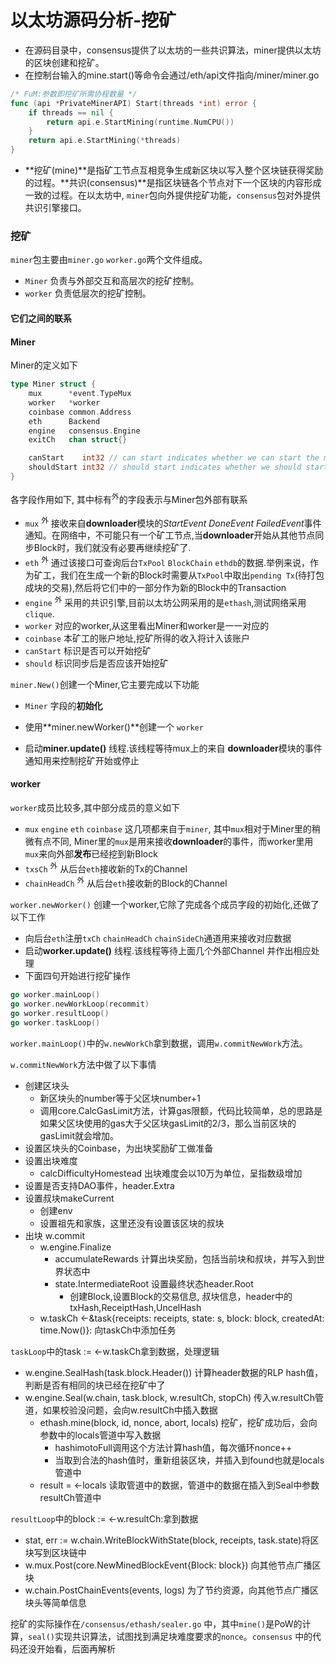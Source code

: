 # 以太坊源码分析-挖矿

+ 在源码目录中，consensus提供了以太坊的一些共识算法，miner提供以太坊的区块创建和挖矿。
+ 在控制台输入的mine.start()等命令会通过/eth/api文件指向/miner/miner.go

```go
/* FuM:参数即挖矿所需协程数量 */
func (api *PrivateMinerAPI) Start(threads *int) error {
	if threads == nil {
		return api.e.StartMining(runtime.NumCPU())
	}
	return api.e.StartMining(*threads)
}
```

+ **挖矿(mine)**是指矿工节点互相竞争生成新区块以写入整个区块链获得奖励的过程。**共识(consensus)**是指区块链各个节点对下一个区块的内容形成一致的过程。在以太坊中, `miner`包向外提供挖矿功能，`consensus`包对外提供共识引擎接口。

### 挖矿

`miner`包主要由`miner.go` `worker.go`两个文件组成。

- `Miner` 负责与外部交互和高层次的挖矿控制。
- `worker` 负责低层次的挖矿控制。

#### 它们之间的联系

#### Miner

Miner的定义如下

```go
type Miner struct {
	mux      *event.TypeMux
	worker   *worker
	coinbase common.Address
	eth      Backend
	engine   consensus.Engine
	exitCh   chan struct{}

	canStart    int32 // can start indicates whether we can start the mining operation
	shouldStart int32 // should start indicates whether we should start after sync
}
```

各字段作用如下, 其中标有<sup>外</sup>的字段表示与Miner包外部有联系

- `mux` <sup>外</sup> 接收来自**downloader**模块的*StartEvent* *DoneEvent* *FailedEvent*事件通知。在网络中，不可能只有一个矿工节点,当**downloader**开始从其他节点同步Block时，我们就没有必要再继续挖矿了.
- `eth` <sup>外</sup> 通过该接口可查询后台`TxPool` `BlockChain` `ethdb`的数据.举例来说，作为矿工，我们在生成一个新的Block时需要从`TxPool`中取出`pending Tx`(待打包成块的交易),然后将它们中的一部分作为新的Block中的Transaction
- `engine` <sup>外</sup> 采用的共识引擎,目前以太坊公网采用的是`ethash`,测试网络采用`clique`.
- `worker` 对应的worker,从这里看出Miner和worker是一一对应的
- `coinbase` 本矿工的账户地址,挖矿所得的收入将计入该账户
- `canStart` 标识是否可以开始挖矿
- `should` 标识同步后是否应该开始挖矿

`miner.New()`创建一个Miner,它主要完成以下功能

- `Miner` 字段的**初始化**

- 使用**miner.newWorker()**创建一个 `worker`
- 启动**miner.update()** 线程.该线程等待mux上的来自 **downloader**模块的事件通知用来控制挖矿开始或停止

#### worker

`worker`成员比较多,其中部分成员的意义如下

- `mux` `engine` `eth` `coinbase` 这几项都来自于`miner`, 其中`mux`相对于Miner里的稍微有点不同, Miner里的`mux`是用来接收**downloader**的事件，而worker里用`mux`来向外部**发布**已经挖到新Block
- `txsCh` <sup>外</sup> 从后台`eth`接收新的Tx的Channel
- `chainHeadCh` <sup>外</sup> 从后台`eth`接收新的Block的Channel

`worker.newWorker()` 创建一个worker,它除了完成各个成员字段的初始化,还做了以下工作

- 向后台`eth`注册`txCh` `chainHeadCh` `chainSideCh`通道用来接收对应数据
- 启动**worker.update()** 线程.该线程等待上面几个外部Channel 并作出相应处理
- 下面四句开始进行挖矿操作

```go
go worker.mainLoop()
go worker.newWorkLoop(recommit)
go worker.resultLoop()
go worker.taskLoop()
```

`worker.mainLoop()`中的`w.newWorkCh`拿到数据，调用`w.commitNewWork`方法。

`w.commitNewWork`方法中做了以下事情

- 创建区块头
  - 新区块头的number等于父区块number+1
  - 调用core.CalcGasLimit方法，计算gas限额，代码比较简单，总的思路是如果父区块使用的gas大于父区块gasLimit的2/3，那么当前区块的gasLimit就会增加。
- 设置区块头的Coinbase，为出块奖励矿工做准备
- 设置出块难度
  - calcDifficultyHomestead 出块难度会以10万为单位，呈指数级增加
- 设置是否支持DAO事件，header.Extra
- 设置叔块makeCurrent
  - 创建env
  - 设置祖先和家族，这里还没有设置该区块的叔块
- 出块 w.commit
  - w.engine.Finalize
    - accumulateRewards 计算出块奖励，包括当前块和叔块，并写入到世界状态中
    - state.IntermediateRoot 设置最终状态header.Root
      - 创建Block,设置Block的交易信息, 叔块信息，header中的txHash,ReceiptHash,UncelHash
  - w.taskCh <-&task{receipts: receipts, state: s, block: block, createdAt: time.Now()}: 向taskCh中添加任务

`taskLoop`中的task := <-w.taskCh拿到数据，处理逻辑

- w.engine.SealHash(task.block.Header()) 计算header数据的RLP hash值，判断是否有相同的块已经在挖矿中了
- w.engine.Seal(w.chain, task.block, w.resultCh, stopCh) 传入w.resultCh管道，如果校验没问题，会向w.resultCh中插入数据
  - ethash.mine(block, id, nonce, abort, locals) 挖矿，挖矿成功后，会向参数中的locals管道中写入数据
    - hashimotoFull调用这个方法计算hash值，每次循环nonce++
    - 当取到合法的hash值时，重新组装区块，并插入到found也就是locals管道中
  - result = <-locals 读取管道中的数据，管道中的数据在插入到Seal中参数resultCh管道中

`resultLoop`中的block := <-w.resultCh:拿到数据

- stat, err := w.chain.WriteBlockWithState(block, receipts, task.state)将区块写到区块链中
- w.mux.Post(core.NewMinedBlockEvent{Block: block}) 向其他节点广播区块
- w.chain.PostChainEvents(events, logs) 为了节约资源，向其他节点广播区块头等简单信息

挖矿的实际操作在`/consensus/ethash/sealer.go` 中，其中`mine()`是PoW的计算，`seal()`实现共识算法，试图找到满足块难度要求的`nonce`。`consensus` 中的代码还没开始看，后面再解析